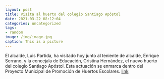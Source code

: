 ```yaml
---
layout: post
title: Visita al huerto del colegio Santiago Apóstol
date: 2021-03-22 08:12:04
categories: uncategorized
tags:
- random
image: /img/image.jpg
caption: This is a picture
---
```

El alcalde, Luis Partida, ha visitado hoy junto al teniente de alcalde, Enrique Serrano, y la concejala de Educación, Cristina Hernández, el nuevo huerto del colegio Santiago Apóstol. Esta actuación se enmarca dentro del Proyecto Municipal de Promoción de Huertos Escolares.   [link](https://www.ayto-villacanada.es/tu-ayuntamiento/visita-al-huerto-del-colegio-santiago-apostol/)
